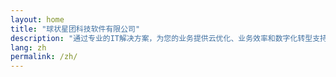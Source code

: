 ```yaml
---
layout: home
title: "球状星团科技软件有限公司"
description: "通过专业的IT解决方案，为您的业务提供云优化、业务效率和数字化转型支持。"
lang: zh
permalink: /zh/
---
```


